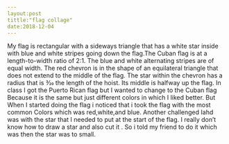 ```yaml
---
layout:post
tittle:"flag collage"
date:2018-12-04
---
```


  My flag is rectangular with a sideways triangle that has a white star inside with blue and white stripes going down the flag.The Cuban flag is at a length-to-width ratio of 2:1. The blue and white alternating stripes are of equal width. The red chevron is in the shape of an equilateral triangle that does not extend to the middle of the flag. The star within the chevron has a radius that is ​3⁄20 the length of the hoist. Its middle is halfway up the flag.
  In class I got the Puerto Rican flag but I wanted to change to the Cuban flag
Because it is the same but just different colors in which I liked better. But
When I started doing the flag i noticed that i took the flag with the most common 
Colors which was red,white,and blue. Another challenged Iahd was with the star that
I needed to put at the start of the flag. I really don’t know how to draw a star and also cut it .
So i told my friend to do it which was then the star was to small. 

